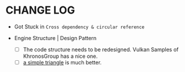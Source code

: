 # CHANGE LOG

* Got Stuck in `Cross dependency & circular reference`

* Engine Structure | Design Pattern
   - [ ] The code structure needs to be redesigned. Vulkan Samples of KhronosGroup has a nice one.
   - [ ] [a simple triangle](https://github.com/MarcelBraghetto/a-simple-triangle) is much better.